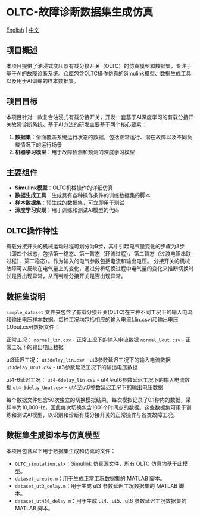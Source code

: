 # OLTC-故障诊断数据集生成仿真

[English](./README.md) | [中文](./README_zh.md)

## 项目概述

本项目提供了油浸式变压器有载分接开关（OLTC）的仿真模型和数据集，专注于基于AI的故障诊断系统。仓库包含OLTC操作仿真的Simulink模型、数据生成工具以及用于AI训练的样本数据集。

## 项目目标

本项目针对一款复合油浸式有载分接开关，开发一套基于AI深度学习的有载分接开关故障诊断系统。基于AI方法的研发主要基于两个核心要素：

1. **数据集**：全面覆盖系统运行状态的数据，包括正常运行、潜在故障以及不同负载情况下的运行场景
2. **机器学习模型**：用于故障检测和预测的深度学习模型

## 主要组件

- **Simulink模型**：OLTC机械操作的详细仿真
- **数据生成工具**：生成具有各种操作条件的训练数据集的脚本
- **样本数据集**：预生成的数据集，可立即用于测试
- **深度学习实现**：用于训练和测试AI模型的代码

## OLTC操作特性

有载分接开关的机械运动过程可划分为9步，其中引起电气量变化的步骤为3步（即四个状态，包括第一稳态、第一暂态（环流过程）、第二暂态（过渡电阻串联过程）、第二稳态）。作为输入的电气参数包括电流和输出电压。
分接开关的机械故障可以反映在电气量上的变化，通过分析切换过程中电气量的变化来推断切换时长是否出现异常，从而判断分接开关是否出现异常。

## 数据集说明

`sample_dataset` 文件夹包含了有载分接开关(OLTC)在三种不同工况下的输入电流和输出电压样本数据。每种工况均包括相应的输入电流(.lin.csv)和输出电压(.Uout.csv)数据文件：

正常工况：
`normal_lin.csv` - 正常工况下的输入电流数据
`normal_Uout.csv` - 正常工况下的输出电压数据

ut3延迟工况：
`ut3delay_lin.csv` - ut3参数延迟工况下的输入电流数据
`ut3delay_Uout.csv` - ut3参数延迟工况下的输出电压数据

ut4-6延迟工况：
`ut4-6delay_lin.csv` - ut4至ut6参数延迟工况下的输入电流数据
`ut4-6delay_Uout.csv` - ut4至ut6参数延迟工况下的输出电压数据

每个数据文件包含50次独立的切换模拟结果，每次模拟记录了0.1秒内的数据，采样率为10,000Hz，因此每次切换包含1001个时间点的数据。这些数据集可用于训练和测试AI模型，以识别和诊断有载分接开关的正常操作与各类故障工况。
## 数据集生成脚本与仿真模型

本项目包含以下用于数据集生成和仿真的文件：

- `OLTC_simulation.slx`：Simulink 仿真源文件，所有 OLTC 仿真均基于此模型。
- `dataset_create.m`：用于生成正常工况数据集的 MATLAB 脚本。
- `dataset_ut3_delay.m`：用于生成 ut3 参数延迟工况数据集的 MATLAB 脚本。
- `dataset_ut456_delay.m`：用于生成 ut4、ut5、ut6 参数延迟工况数据集的 MATLAB 脚本。
